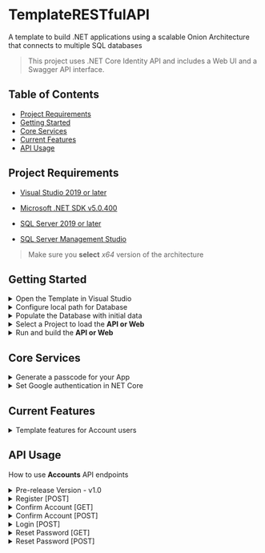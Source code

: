 # TemplateRESTfulAPI

A template to build .NET applications using a scalable Onion Architecture that connects to multiple SQL databases

> This project uses .NET Core Identity API and includes a Web UI and a Swagger API interface.

## Table of Contents

- [Project Requirements](#project-requirements)
- [Getting Started](#getting-started)
- [Core Services](#core-services)
- [Current Features](#current-features)
- [API Usage](#api-usage)

## Project Requirements

- [Visual Studio 2019 or later](https://visualstudio.microsoft.com/downloads/)

- [Microsoft .NET SDK v5.0.400](https://dotnet.microsoft.com/en-us/download/dotnet/5.0)

- [SQL Server 2019 or later](https://www.microsoft.com/en-us/sql-server/sql-server-downloads)

- [SQL Server Management Studio](https://learn.microsoft.com/en-us/sql/ssms/download-sql-server-management-studio-ssms?view=sql-server-ver16)

> Make sure you **select** <em>x64</em> version of the architecture

## Getting Started

<details>
  <summary>Open the Template in Visual Studio</summary>

  <div align="left">
     <img src="https://github.com/andresmgomez/NETCoreAppTemplate/blob/main/screenshots/open-project.png" alt="Open the project in Visual Studio" width="500px" />
  </div>
</details>

<details>
  <summary>Configure local path for Database</summary>

Expand the <em>TemplateRESTful.API</em> and <em>TemplateRESTful.Web</em> folders

  <div align="left">
   <img src="https://github.com/andresmgomez/NETCoreAppTemplate/blob/main/screenshots/expand-projects.png" alt="Expand the Api or Web project" width="400px" />
  </div>

2. Open the <em>appsettings.json</em> file

 <div align="left">
     <img src="https://github.com/andresmgomez/NETCoreAppTemplate/blob/main/screenshots/db-project.png" alt="Configure the path for database" width="500px" />
</div>

3. Replace the following database settings

```SQL
Server=myServerAddress;Database=myDataBase;
```

with the correct settings for your Database Server

```SQL
  Data Source=SQL_SERVER\\SQL_DATABASE;Initial Catalog=DATABASE_NAME;
```

</details>

<details>
  <summary>Populate the Database with initial data</summary>

1. Click on **Tools** in the program menu bar
2. Then go to <em>NuGet Package Manager</em> and click on **Package Manager Console**

3. Run the following <em>command</em> to seed database

```cmd
  update-database -context IdentityContext
```

> For the <em>default project</em>, select the **TemplateRESTful.API**

</details>

<details>
  <summary>Select a Project to load the <strong>API or Web</strong></summary>

  <div align="left">
    <img src="https://github.com/andresmgomez/NETCoreAppTemplate/blob/main/screenshots/select-project.png" alt="Select and load the project" width="400px" />
  </div>

Right click on the <em>project solution</em>, and select <strong><em>Set as a Startup Project</em></strong>

</details>

<details>
  <summary>Run and build the <strong>API or Web</strong></summary>

Select the <em>TemplateRESTful.API</em> or <em>TemplateRESTful.Web</em>, then click on **IIS Express**

  <div align="left">
    <img src="https://github.com/andresmgomez/NETCoreAppTemplate/blob/main/screenshots/run-project.png" alt="Run and build the project" width="500px" />
  </div>

</details>

## Core Services

<details>
  <summary>Generate a passcode for your App</summary>

1. Enable [2-step verification](https://support.google.com/accounts/answer/10956730?hl=en) in your gmail settings

2. After clicking on <em>App Password Options</em>, set a password and click on **Generate button** to get the sign in passcode

3. Inside the **appsettings.json** file, replace email settings

```json
  "EmailConfiguration": {
    "From": "business.email@gmail.com",
    "SmtpServer": "smtp.gmail.com",
    "Port": 465,
    "Username": "business.email@gmail.com",
    "Password": "xxxx xxxx xxxx xxxx"
  },
```

[!CAUTION]

> Google has disabled support for third-party apps using just credentials after May 30 2022. This is the way to authorize your app

</details>

<details>
  <summary>Set Google authentication in NET Core</summary>

1. Create a new **app** in Google Cloud Platform, and install the <strong>External Identity Provider</strong>NuGet package

2. Inside the **appsettings.json** file, replace auth settings

```json
"Authentication": {
    "Google": {
      "ClientId": "0000000000000-xxxxxxxxxxxxxxxxxxxxxxxxxxxxxxxx.apps.googleusercontent.com",
      "ClientSecret": "GXXXXX-XXXX_XXXXXXXXXXXXXXXXX_GXXXX"
    }
  },
```

Click for [step by step](https://learn.microsoft.com/en-us/aspnet/core/security/authentication/social/google-logins?view=aspnetcore-5.0) for instructions, how to generate your <strong><em>ClientId and ClientSecret</em></strong>

</details>

## Current Features

<details>
  <summary>Template features for Account users</summary>

- Users

  - 1. Send email for each Confirm and Reset action
  - 2. Display quick notifications for user actions

- Accounts

  - 1. Register a new account
  - 2. Confirm account by clicking on a confirmation code
  - 3. Login account using credentials or gmail login
  - 4. Reset credentials by generating a reset token
  - 5. Change account password

- Admin
  - 1.  Admin user can see login information from regular users
  - 2.  Require Admin to login using Two Factor Authentication

</details>

## API Usage

How to use **Accounts** API endpoints

<details>
  <summary>Pre-release Version - v1.0</summary>

`https://localhost:44313/swagger/index.html`

![TemplateRESTfulVersion](./screenshots/index.png)

</details>

<details>
  <summary>Register [POST]</summary>

`https://localhost:44313/api/accounts/register`

![TemplateRESTfulRegister](./screenshots/register.png)

</details>

<details>
  <summary>Confirm Account [GET]</summary>

`https://localhost:44313/api/accounts/confirm-account`

![TemplateRESTfulConfirmGET](./screenshots/get-confirm.png)

</details>

<details>
  <summary>Confirm Account [POST]</summary>

`https://localhost:44313/api/accounts/confirm-account`

![TemplateRESTfulConfirmPOST](./screenshots/post-confirm.png)

</details>

<details>
  <summary>Login [POST]</summary>

`https://localhost:44313/api/accounts/login`

![TemplateRESTfulLogin](./screenshots/login.png)

</details>

<details>
  <summary>Reset Password [GET]</summary>

`https://localhost:44313/api/accounts/reset-password`

![TemplateRESTfulResetGET](./screenshots/get-reset.png)

</details>

<details>
  <summary>Reset Password [POST]</summary>

`https://localhost:44313/api/accounts/reset-password`

![TemplateRESTfulResetGET](./screenshots/post-reset.png)

</details>
